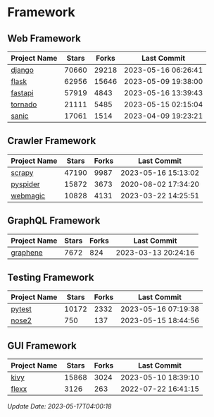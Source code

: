 # Framework

## Web Framework
| Project Name | Stars | Forks | Last Commit |
| ------------ | ----- | ----- | ----------- |
| [django](https://github.com/django/django) | 70660 | 29218 | 2023-05-16 06:26:41 |
| [flask](https://github.com/pallets/flask) | 62956 | 15646 | 2023-05-09 19:38:00 |
| [fastapi](https://github.com/tiangolo/fastapi) | 57919 | 4843 | 2023-05-16 13:39:43 |
| [tornado](https://github.com/tornadoweb/tornado) | 21111 | 5485 | 2023-05-15 02:15:04 |
| [sanic](https://github.com/sanic-org/sanic) | 17061 | 1514 | 2023-04-09 19:23:21 |

## Crawler Framework
| Project Name | Stars | Forks | Last Commit |
| ------------ | ----- | ----- | ----------- |
| [scrapy](https://github.com/scrapy/scrapy) | 47190 | 9987 | 2023-05-16 15:13:02 |
| [pyspider](https://github.com/binux/pyspider) | 15872 | 3673 | 2020-08-02 17:34:20 |
| [webmagic](https://github.com/code4craft/webmagic) | 10828 | 4131 | 2023-03-22 14:25:51 |

## GraphQL Framework
| Project Name | Stars | Forks | Last Commit |
| ------------ | ----- | ----- | ----------- |
| [graphene](https://github.com/graphql-python/graphene) | 7672 | 824 | 2023-03-13 20:24:16 |

## Testing Framework
| Project Name | Stars | Forks | Last Commit |
| ------------ | ----- | ----- | ----------- |
| [pytest](https://github.com/pytest-dev/pytest) | 10172 | 2332 | 2023-05-16 07:19:38 |
| [nose2](https://github.com/nose-devs/nose2) | 750 | 137 | 2023-05-15 18:44:56 |

## GUI Framework
| Project Name | Stars | Forks | Last Commit |
| ------------ | ----- | ----- | ----------- |
| [kivy](https://github.com/kivy/kivy) | 15868 | 3024 | 2023-05-10 18:39:10 |
| [flexx](https://github.com/flexxui/flexx) | 3126 | 263 | 2022-07-22 16:41:15 |

*Update Date: 2023-05-17T04:00:18*